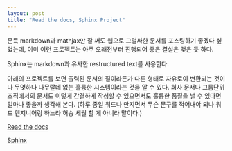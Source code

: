 ```yaml
---
layout: post
title: "Read the docs, Sphinx Project"
---
```



문득 markdown과 mathjax만 잘 써도 웹으로 그럴싸한 문서를 포스팅하기 좋겠다 싶었는데, 이미 이런 프로젝트는 아주 오래전부터 진행되어 좋은 결실은 맺은 듯 하다.




Sphinx는 markdown과 유사한 restructured text를 사용한다.




아래의 프로젝트를 보면 출력된 문서의 질이라든가 다른 형태로 자유로이 변환되는 것이나 무엇하나 나무랄데 없는 훌륭한 시스템이라는 것을 알 수 있다. 회사 문서나 그룹단위 조직에서의 문서도 이렇게 간결하게 작성할 수 있으면서도 훌륭한 품질을 낼 수 있다면 얼마나 좋을까 생각해 본다. (하루 종일 워드나 만지면서 무슨 문구를 적어내야 되나 워드 엔지니어링 하느라 허송 세월 할 게 아니라 말이다.)







[Read the docs ](https://readthedocs.org)





[Sphinx](http://sphinx-doc.org)



